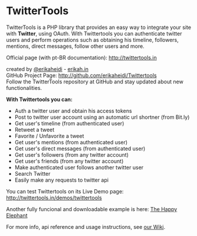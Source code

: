 <h1>TwitterTools</h1>

<p>TwitterTools is a PHP library that provides an easy way to integrate your site with <strong>Twitter</strong>, using OAuth. With Twittertools you can authenticate twitter users and perform operations such as obtaining his timeline, followers, mentions, direct messages, follow other users and more.</p>

<p>Official page (with pt-BR documentation): <a href="http://twittertools.in">http://twittertools.in</a>
<p>created by <a href="http://twitter.com/erikaheidi">@erikaheidi</a> - <a href="http://erikah.in">erikah.in</a><br/>
GitHub Project Page: <a href="http://github.com/erikaheidi/Twittertools/">http://github.com/erikaheidi/Twittertools</a><br/>
Follow the TwitterTools repository at GitHub and stay updated about new functionalities.
</p>

<strong>With Twittertools you can:</strong>

<ul>
<li>Auth a twitter user and obtain his access tokens</li>
<li>Post to twitter user account using an automatic url shortner (from Bit.ly)</li>
<li>Get user's timeline (from authenticated user)</li>
<li>Retweet a tweet</li>
<li>Favorite / Unfavorite a tweet</li>
<li>Get user's mentions (from authenticated user)</li>
<li>Get user's direct messages (from authenticated user)</li>
<li>Get user's followers (from any twitter account)</li>
<li>Get user's friends (from any twitter account)</li>
<li>Make authenticated user follows another twitter user</li>
<li>Search Twitter</li>
<li>Easily make any requests to twitter api</li>
</ul>

<p>You can test Twittertools on its Live Demo page: <a href="http://twittertools.in/demos/twittertools">http://twittertools.in/demos/twittertools</a></p>

<p>Another fully funcional and downloadable example is here: <a href="http://twittertools.in/demos/happyelephant">The Happy Elephant</a></p>

<p>For more info, api reference and usage instructions, see <a href="http://wiki.github.com/erikaheidi/Twittertools/">our Wiki</a>.</p>
